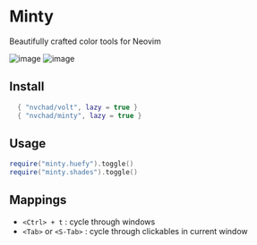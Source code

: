 # Minty

Beautifully crafted color tools for Neovim

![image](https://github.com/user-attachments/assets/2f244c53-8876-47a5-85d2-5176420fcd05)
![image](https://github.com/user-attachments/assets/ded4a2ed-92f2-402a-99d5-841a58ac3f0a)

## Install

```lua
  { "nvchad/volt", lazy = true }
  { "nvchad/minty", lazy = true }
```

## Usage

```lua
require("minty.huefy").toggle()
require("minty.shades").toggle()
```
## Mappings

- `<Ctrl> + t` : cycle through windows
- `<Tab>` or `<S-Tab>` : cycle through clickables in current window
